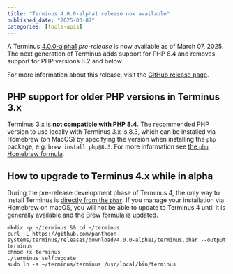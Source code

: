 ```yaml
---
title: "Terminus 4.0.0-alpha1 release now available"
published_date: "2025-03-07"
categories: [tools-apis]
---
```


A Terminus [4.0.0-alpha1](https://github.com/pantheon-systems/terminus/releases/tag/4.0.0-alpha1) _pre-release_ is now available as of March 07, 2025. The next generation of Terminus adds support for PHP 8.4 and removes support for PHP versions 8.2 and below.

For more information about this release, visit the [GitHub release page](https://github.com/pantheon-systems/terminus/releases/tag/4.0.0-alpha1).

## PHP support for older PHP versions in Terminus 3.x

Terminus 3.x is **not compatible with PHP 8.4**. The recommended PHP version to use locally with Terminus 3.x is 8.3, which can be installed via Homebrew (on MacOS) by specifying the version when installing the `php` package, e.g. `brew install php@8.3`. For more information see [the `php` Homebrew formula](https://formulae.brew.sh/formula/php@8.3).

## How to upgrade to Terminus 4.x while in alpha
During the pre-release development phase of Terminus 4, the only way to install Terminus is [directly from the `phar`](https://docs.pantheon.io/terminus/install#windows-and-linux). If you manage your installation via Homebrew on macOS, you will not be able to update to Terminus 4 until it is generally available and the Brew formula is updated.

```shell{promptUser: user}
mkdir -p ~/terminus && cd ~/terminus
curl -L https://github.com/pantheon-systems/terminus/releases/download/4.0.0-alpha1/terminus.phar --output terminus
chmod +x terminus
./terminus self:update
sudo ln -s ~/terminus/terminus /usr/local/bin/terminus
```

